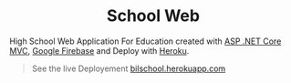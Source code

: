 <h1 align="center">School Web</h1>

High School Web Application For Education created with [ASP .NET Core MVC](https://dotnet.microsoft.com/en-us/apps/aspnet), [Google Firebase](https://firebase.google.com/) and Deploy with [Heroku](https://www.heroku.com/).

> See the live Deployement [bilschool.herokuapp.com](https://bilschool.herokuapp.com/)
